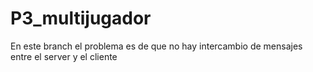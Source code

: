 # P3_multijugador

En este branch el problema es de que no hay intercambio de mensajes entre el server y el cliente 
